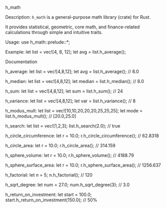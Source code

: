 h_math

Description:
`h_math` is a general-purpose math library (crate) for Rust.

It provides statistical, geometric, core math, and finance-related calculations
through simple and intuitive traits.

Usage:
use h_math::prelude::*;

Example:
let list = vec![4, 8, 12];
let avg = list.h_average();

Documentation

h_average:
    let list = vec![4,8,12];
    let avg = list.h_average(); // 8.0

h_median:
    let list = vec![4,8,12];
    let median = list.h_median(); // 8.0

h_sum:
    let list = vec![4,8,12];
    let sum = list.h_sum(); // 24

h_variance:
    let list = vec![4,8,12];
    let var = list.h_variance(); // 8

h_modus_mult:
    let list = vec![10,10,20,20,20,25,25,25];
    let mode = list.h_modus_mult(); // [20.0,25.0]

h_search:
    let list = vec![1,2,3];
    list.h_search(2.0); // true

h_circle_circumference:
    let r = 10.0;
    r.h_circle_circumference(); // 62.8318

h_circle_area:
    let r = 10.0;
    r.h_circle_area(); // 314.159

h_sphere_volume:
    let r = 10.0;
    r.h_sphere_volume(); // 4188.79

h_sphere_surface_area:
    let r = 10.0;
    r.h_sphere_surface_area(); // 1256.637

h_factorial:
    let n = 5;
    n.h_factorial(); // 120

h_sqrt_degree:
    let num = 27.0;
    num.h_sqrt_degree(3); // 3.0

h_return_on_investment:
    let start = 100.0;
    start.h_return_on_investment(150.0); // 50%








